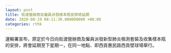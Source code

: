```yaml
---
layout: post
title: 街渡營辦商及僱員派發樣本瓶安排將延期
date: 2020-08-19 08:11:30.000000000 +08:00
categories: rthk
---
```


運輸署宣布，原定於今日向街渡營辦商及僱員派發新型肺炎檢測套裝及收集樣本瓶的安排，將會延期至下星期一，在同一地點、即西貢惠民路西貢壁球場舉行。
